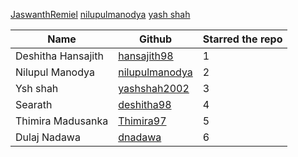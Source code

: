 [JaswanthRemiel](GitHub.com/JaswanthRemiel)
[nilupulmanodya](github.com/nilupulmanodya/)
[yash shah](github.com/yashshah2002)

| Name                 | Github                                                        | Starred the repo |
| -------------------- | ------------------------------------------------------------- | ---------------- |
| Deshitha Hansajith                 | [hansajith98](https://github.com/hansajith98)                              |         1        |
| Nilupul Manodya       | [nilupulmanodya](https://github.com/nilupulmanodya/)       |         2        |
|  Ysh shah |[yashshah2002](https://github.com/yashshah2002)|         3       |
|   Searath    |   [deshitha98](https://github.com/deshitha98)    |   4    |
|   Thimira Madusanka   |   [Thimira97](https://github.com/Thimira97)    |   5    |
|   Dulaj Nadawa   |   [dnadawa](https://github.com/dnadawa)    |   6    |
